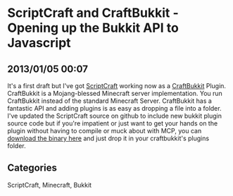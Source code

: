 # ScriptCraft and CraftBukkit - Opening up the Bukkit API to Javascript
## 2013/01/05 00:07

It's a first draft but I've got [ScriptCraft][sc] working now as a 
[CraftBukkit][1] Plugin. CraftBukkit is a Mojang-blessed Minecraft 
server implementation. You run CraftBukkit instead of the standard 
Minecraft Server. CraftBukkit has a fantastic API and adding plugins is 
as easy as dropping a file into a folder. I've updated the ScriptCraft 
source on github to include new bukkit plugin source code but if you're 
impatient or just want to get your hands on the plugin without having to 
compile or muck about with MCP, you can [download the binary here][2] 
and just drop it in your craftbukkit's plugins folder.

## Categories
ScriptCraft, Minecraft, Bukkit

[1]: http://bukkit.org/
[2]: files/scriptcraft.jar
[sc]: https://github.com/walterhiggins/ScriptCraft/